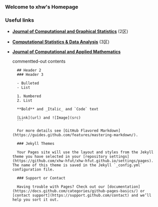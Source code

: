 ### Welcome to xhw's Homepage



### Useful links
- **[Journal of Computational and Graphical Statistics](https://www.tandfonline.com/toc/ucgs20/current)** (2区)



- **[Computational Statistics & Data Analysis](https://www.sciencedirect.com/journal/computational-statistics-and-data-analysis)** (3区)



- **[Journal of Computational and Applied Mathematics](https://www.sciencedirect.com/journal/journal-of-computational-and-applied-mathematics)**



    commentted-out contents

        ## Header 2
        ### Header 3

        - Bulleted
        - List

        1. Numbered
        2. List

        **Bold** and _Italic_ and `Code` text

        [Link](url) and ![Image](src)
        ```

        For more details see [GitHub Flavored Markdown](https://guides.github.com/features/mastering-markdown/).

        ### Jekyll Themes

        Your Pages site will use the layout and styles from the Jekyll theme you have selected in your [repository settings](https://github.com/xhw-hfut/xhw-hfut.github.io/settings/pages). The name of this theme is saved in the Jekyll `_config.yml` configuration file.

        ### Support or Contact

        Having trouble with Pages? Check out our [documentation](https://docs.github.com/categories/github-pages-basics/) or [contact support](https://support.github.com/contact) and we’ll help you sort it out.
